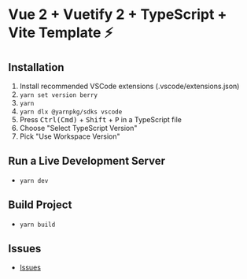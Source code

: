 # Vue 2 + Vuetify 2 + TypeScript + Vite Template ⚡️

## Installation

1. Install recommended VSCode extensions (.vscode/extensions.json)
2. `yarn set version berry`
3. `yarn`
4. `yarn dlx @yarnpkg/sdks vscode`
5. Press <kbd>Ctrl(Cmd)</kbd> + <kbd>Shift</kbd> + <kbd>P</kbd> in a TypeScript file
6. Choose "Select TypeScript Version"
7. Pick "Use Workspace Version"

## Run a Live Development Server

- `yarn dev`

## Build Project

- `yarn build`

## Issues

- [Issues](https://github.com/heptacode/vue-vuetify-v2-template/issues)
